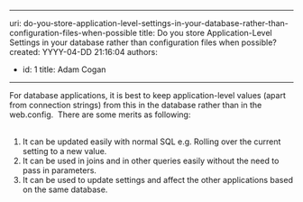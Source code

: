 

---
uri: do-you-store-application-level-settings-in-your-database-rather-than-configuration-files-when-possible
title: Do you store Application-Level Settings in your database rather than configuration files when possible?
created: YYYY-04-DD 21:16:04
authors:
  - id: 1
    title: Adam Cogan
---




<span class='intro'> For database applications, it is best to keep application-level values (apart from connection strings) from this in the database rather than in the web.config.&#160; There are some merits as following&#58;<br><br> </span>

<ol><li>It can be updated easily with normal SQL e.g. Rolling over the current setting to a new value.<br></li><li>It can be used in joins and in other queries easily without the need to pass in parameters.</li><li>It can be used to update settings and affect the other applications based on the same database.​​<br></li></ol>


